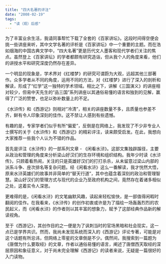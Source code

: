 ```yaml
---
title: "四大名著的评注"
date: "2008-02-19"
tags: 
  - "读（观）后感"
---
```


为了丰富业余生活，我请同事帮忙下载了全套的《百家讲坛》。这段时间得空便会挑一些讲座来听，其中文学名著的评析是《百家讲坛》中一个重要的主题。而在浩如烟海的中国古典文学中，“四大名著”更是历代文人墨客和现代学者们关注的焦点。虽然登上《百家讲坛》的学者都颇有研究造诣，但从我个人的角度来看，他们的讲授水平和研究深度仍然存在差异。

一个明显的现象是，学术界对《红楼梦》的研究可谓蔚为大观，远超其他三部著作。众多学者从不同的角度，运用不同的方法，对《红楼梦》进行了深入的剖析和解读，形成了“红学”这一独特的学术领域。相比之下，讲解《三国演义》的讲座相对较少，但易中天先生的“品三国”系列讲座以其通俗易懂的语言和独到的见解，赢得了广泛的赞誉，也足以弥补数量上的不足。

《水浒传》和《西游记》则相对“冷清”，相关的讲座数量不多，且质量也参差不齐，鲜有令人印象深刻的佳作。这不禁让人感到有些遗憾。

有趣的是，专家学者们似乎有所“偏爱”，反倒是在网络上，我发现了不少非专业人士撰写的关于《水浒传》和《西游记》的精彩评注，读来颇受启发。在此，我想向大家推荐一些我个人认为不错的作品。

首先是评注《水浒传》的一部系列文章 - 《闲看水浒》。这部文集独辟蹊径，主要从政治和管理的角度来分析梁山好汉们的生存环境和组织结构。我年少时读《水浒传》，只顾着看热闹，关注的只是英雄好汉们的打打杀杀，从未留意过梁山内部的派系斗争、座次排名等复杂问题。经《闲看水浒》这么一番解读，我才恍然大悟，原来水浒英雄们的故事并非简单的“替天行道”，其中也蕴含着深刻的政治和管理智慧。梁山好汉们的管理方式与现代的企业乃至政府机构之间，竟然存在着诸多相似之处，这着实令人深思。

更难得的是，《闲看水浒》的文笔幽默风趣，读起来轻松愉快，是一部值得闲暇时翻阅的佳作。在我看来，《水浒传》的创作初衷或许是为了描绘一场轰轰烈烈的农民起义，而《闲看水浒》的作者则以其丰富的想象力，赋予了这部经典作品新的解读视角。

至于《西游记》，其创作目的之一便是为了讽刺当时的官场黑暗和社会现实，这一点已是学界共识。然而，我尚未发现系统而深入的《西游记》评论专著，可能是对这个话题有所忌讳，但网络上零星的文章倒是不少。偶然间，我搜索到一篇题为《唐僧为什么要取经》的文章，作者以通俗易懂的语言，阐述了唐僧西天取经的深层原因和象征意义，对于尚未完全理解《西游记》的读者来说，无疑是一篇很好的入门读物。
